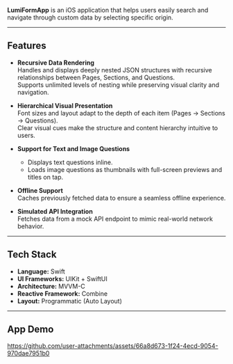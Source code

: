
**LumiFormApp** is an iOS application that helps users easily search and navigate through custom data by selecting specific origin.

---

## Features

- **Recursive Data Rendering**  
  Handles and displays deeply nested JSON structures with recursive relationships between Pages, Sections, and Questions.  
  Supports unlimited levels of nesting while preserving visual clarity and navigation.

- **Hierarchical Visual Presentation**  
  Font sizes and layout adapt to the depth of each item (Pages → Sections → Questions).  
  Clear visual cues make the structure and content hierarchy intuitive to users.

- **Support for Text and Image Questions**  
  - Displays text questions inline.  
  - Loads image questions as thumbnails with full-screen previews and titles on tap.

- **Offline Support**  
  Caches previously fetched data to ensure a seamless offline experience.

- **Simulated API Integration**  
  Fetches data from a mock API endpoint to mimic real-world network behavior.

---

## Tech Stack

- **Language:** Swift
- **UI Frameworks:** UIKit + SwiftUI
- **Architecture:** MVVM-C
- **Reactive Framework:** Combine
- **Layout:** Programmatic (Auto Layout)

---

## App Demo

[https://github.com/user-attachments/assets/66a8d673-1f24-4ecd-9054-970dae7951b0
](https://github.com/user-attachments/assets/0e288f9f-dcab-4404-adcf-afddf698112a
)


